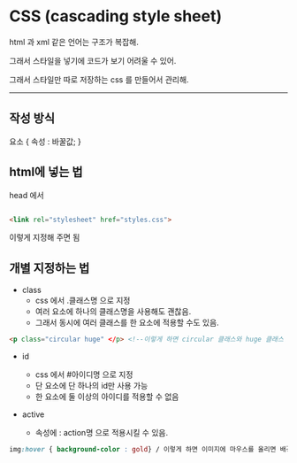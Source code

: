 # CSS (cascading style sheet)

html 과 xml 같은 언어는 구조가 복잡해.

그래서 스타일을 넣기에 코드가 보기 어려울 수 있어.

그래서 스타일만 따로 저장하는 css 를 만들어서 관리해.

---

## 작성 방식

요소 { 속성 : 바꿀값; }

## html에 넣는 법

head 에서

```html

<link rel="stylesheet" href="styles.css">
```

이렇게 지정해 주면 됨

## 개별 지정하는 법

- class
    - css 에서 .클래스명 으로 지정
    - 여러 요소에 하나의 클래스명을 사용해도 괜찮음.
    - 그래서 동시에 여러 클래스를 한 요소에 적용할 수도 있음.

```html
<p class="circular huge" </p> <!--이렇게 하면 circular 클래스와 huge 클래스 속성이 모두 적용됨-->
```

- id
    - css 에서 #아이디명 으로 지정
    - 단 요소에 단 하나의 id만 사용 가능
    - 한 요소에 둘 이상의 아이디를 적용할 수 없음

- active
    - 속성에 : action명 으로 적용시킬 수 있음.

```css
img:hover { background-color : gold} / 이렇게 하면 이미지에 마우스를 올리면 배경이 금색이 됨/
```